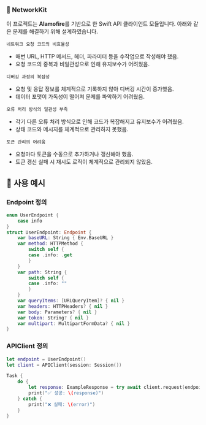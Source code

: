 ### 🛜 NetworkKit

이 프로젝트는 **Alamofire**를 기반으로 한 Swift API 클라이언트 모듈입니다.
아래와 같은 문제를 해결하기 위해 설계하였습니다.

`네트워크 요청 코드의 비효율성`
 - 매번 URL, HTTP 메서드, 헤더, 파라미터 등을 수작업으로 작성해야 했음.
 - 요청 코드의 중복과 비일관성으로 인해 유지보수가 어려웠음.

`디버깅 과정의 복잡성`
- 요청 및 응답 정보를 체계적으로 기록하지 않아 디버깅 시간이 증가했음.
- 데이터 포맷이 가독성이 떨어져 문제를 파악하기 어려웠음.

`오류 처리 방식의 일관성 부족`
- 각기 다른 오류 처리 방식으로 인해 코드가 복잡해지고 유지보수가 어려웠음.
- 상태 코드와 메시지를 체계적으로 관리하지 못했음.

`토큰 관리의 어려움`
- 요청마다 토큰을 수동으로 추가하거나 갱신해야 했음.
- 토큰 갱신 실패 시 재시도 로직이 체계적으로 관리되지 않았음.

## 🧩 사용 예시

### Endpoint 정의
```swift
enum UserEndpoint {
    case info
}
struct UserEndpoint: Endpoint {
    var baseURL: String { Env.BaseURL }
    var method: HTTPMethod {
        switch self {
        case .info: .get
        }
    }
    var path: String {
        switch self {
        case .info: ""
        }
    }
    var queryItems: [URLQueryItem]? { nil }
    var headers: HTTPHeaders? { nil }
    var body: Parameters? { nil }
    var token: String? { nil }
    var multipart: MultipartFormData? { nil }
}
```
### APIClient 정의
```swift
let endpoint = UserEndpoint()
let client = APIClient(session: Session())

Task {
    do {
        let response: ExampleResponse = try await client.request(endpoint, decode: UserResponse.self)
        print("✅ 성공: \(response)")
    } catch {
        print("❌ 실패: \(error)")
    }
}
```
